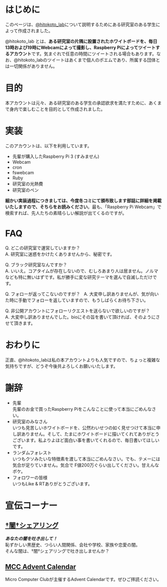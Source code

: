 # はじめに
このページは、<a href="https://twitter.com/hitokoto_lab">@hitokoto\_lab</a>について説明するためにある研究室のある学生によって作成されました。   

@hitokoto\_lab とは、**ある研究室の片隅に設置されたホワイトボードを、毎日13時および19時にWebcamによって撮影し、Raspberry Piによってツイートするアカウント**です。気まぐれで任意の時間にツイートされる場合もあります。なお、@hitokoto\_labのツイートはあくまで個人のポエムであり、所属する団体とは一切関係がありません。
# 目的
本アカウントは元々、ある研究室のある学生の承認欲求を満たすために、あくまで身内で楽しむことを目的として作成されました。

# 実装
このアカウントは、以下を利用しています。

* 先輩が購入したRaspberry Pi 3 (すみません)
* Webcam
* cron
* fswebcam
* Ruby
* 研究室の光熱費
* 研究室のペン

**細かい実装過程につきましては、今度冬コミにて頒布致します部誌に詳細を掲載いたしますので、そちらをお読みください**。最も、「Raspberry Pi Webcam」で検索すれば、先人たちの素晴らしい解説が出てくるのですが。

# FAQ
Q. どこの研究室で運営していますか？   
A. 研究室に迷惑をかけたくありませんから、秘密です。

Q. ブラック研究室なんですか？   
A. いいえ。コアタイムが存在しないので、むしろあまり人は居ません。ノルマなども特に無いはずです。私が勝手に変な研究テーマを選んで自滅しただけです。   

Q. フォローが返ってこないのですが？   
A. 大変申し訳ありませんが、気が向いた時に手動でフォローを返していますので、もうしばらくお待ち下さい。

Q. 非公開アカウントにフォローリクエストを送らないで欲しいのですが？   
A. 大変申し訳ありませんでした。bioにその旨を書いて頂ければ、そのようにさせて頂きます。

# おわりに
正直、@hitokoto\_labは私の本アカウントよりも人気ですので、ちょっと複雑な気持ちですが、どうぞ今後共よろしくお願いいたします。   

# 謝辞
* 先輩   
先輩のお金で買ったRaspberry Piをこんなことに使って本当にごめんなさい。   
* 研究室のみなさん   
いつも見苦しいホワイトボードを、公然わいせつの如く見せつけて本当に申し訳ありません。そして、たまにホワイトボードに描いてくれてありがとうございます。私よりよほど面白い事を書いてくれるので、毎日書いてほしいです。
* ランダムフォレスト   
いつもクソみたいな特徴素を渡して本当にごめんなさい。でも、テメーには気合が足りていません。気合で  F値200万ぐらい出してください。甘えんなボケ。
* フォロワーの皆様   
いつもLike & RTありがとうございます。

# 宣伝コーナー
## <a href="http://kurorekishi.net/">†闇†シェアリング</a>
***あなたの闇を吐き出して！***   
恥ずかしい黒歴史、つらい人間関係、会社や学校、家族や恋愛の闇。   
そんな闇は、†闇†シェアリングで吐き出しませんか？

## <a href="http://www.adventar.org/calendars/1752">MCC Advent Calendar</a>
Micro Computer Clubが主催するAdvent Calendarです。ぜひご拝読ください。
